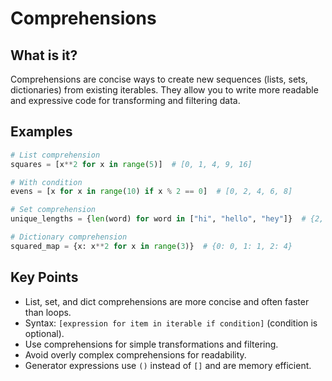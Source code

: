 # Comprehensions

## What is it?

Comprehensions are concise ways to create new sequences (lists, sets, dictionaries) from existing iterables. They allow you to write more readable and expressive code for transforming and filtering data.

## Examples

```python
# List comprehension
squares = [x**2 for x in range(5)]  # [0, 1, 4, 9, 16]

# With condition
evens = [x for x in range(10) if x % 2 == 0]  # [0, 2, 4, 6, 8]

# Set comprehension
unique_lengths = {len(word) for word in ["hi", "hello", "hey"]}  # {2, 3, 5}

# Dictionary comprehension
squared_map = {x: x**2 for x in range(3)}  # {0: 0, 1: 1, 2: 4}
```

## Key Points

- List, set, and dict comprehensions are more concise and often faster than loops.
- Syntax: `[expression for item in iterable if condition]` (condition is optional).
- Use comprehensions for simple transformations and filtering.
- Avoid overly complex comprehensions for readability.
- Generator expressions use `()` instead of `[]` and are memory efficient.
